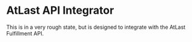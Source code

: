 AtLast API Integrator
=====

This is in a very rough state, but is designed to integrate with the AtLast Fulfillment API.
